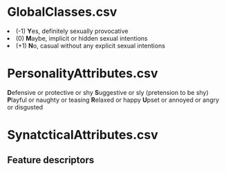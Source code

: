 
# GlobalClasses.csv
<li>(-1) <b>Y</b>es, definitely sexually provocative</li>
<li>(0)  <b>M</b>aybe, implicit or hidden sexual intentions</li>
<li>(+1) <b>N</b>o, casual without any explicit sexual intentions</li>


# PersonalityAttributes.csv
<b>D</b>efensive or protective or shy
<b>S</b>uggestive or sly (pretension to be shy)
<b>P</b>layful or naughty or teasing
<b>R</b>elaxed or happy
<b>U</b>pset or annoyed or angry or disgusted
# SynatcticalAttributes.csv

## Feature descriptors
